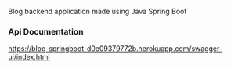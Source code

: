 Blog backend application made using Java Spring Boot

### Api Documentation

https://blog-springboot-d0e09379772b.herokuapp.com/swagger-ui/index.html
